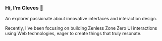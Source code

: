 ### Hi, I’m Cleves 👋

An explorer passionate about innovative interfaces and interaction design.

Recently, I've been focusing on building Zenless Zone Zero UI interactions using Web technologies, eager to create things that truly resonate.